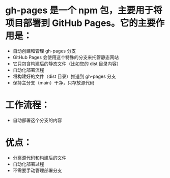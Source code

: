 # gh-pages 是一个 npm 包，主要用于将项目部署到 GitHub Pages。它的主要作用是：

- 自动创建和管理 gh-pages 分支
- GitHub Pages 会使用这个特殊的分支来托管静态网站
- 它只包含构建后的静态文件（比如您的 dist 目录内容）
- 自动化部署流程
- 将构建好的文件（dist 目录）推送到 gh-pages 分支
- 保持主分支（main）干净，只存放源代码

# 工作流程：
- 自动部署这个分支的内容

# 优点：
- 分离源代码和构建后的文件
- 自动化部署过程
- 不需要手动管理部署分支